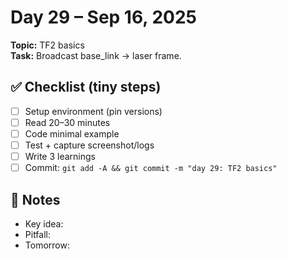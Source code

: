 # Day 29 – Sep 16, 2025
**Topic:** TF2 basics  
**Task:** Broadcast base_link → laser frame.

## ✅ Checklist (tiny steps)
- [ ] Setup environment (pin versions)
- [ ] Read 20–30 minutes
- [ ] Code minimal example
- [ ] Test + capture screenshot/logs
- [ ] Write 3 learnings
- [ ] Commit: `git add -A && git commit -m "day 29: TF2 basics"`

## 📓 Notes
- Key idea:
- Pitfall:
- Tomorrow:
